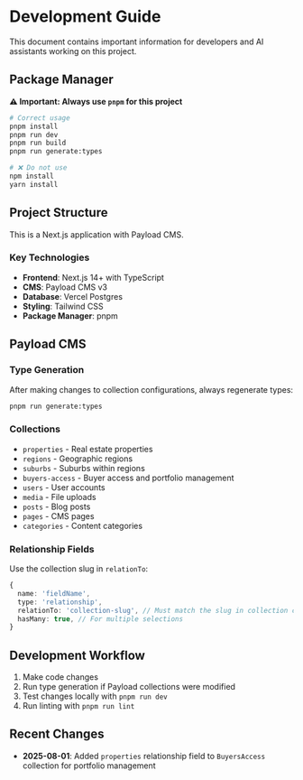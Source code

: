 # Development Guide

This document contains important information for developers and AI assistants working on this project.

## Package Manager

**⚠️ Important: Always use `pnpm` for this project**

```bash
# Correct usage
pnpm install
pnpm run dev
pnpm run build
pnpm run generate:types

# ❌ Do not use
npm install
yarn install
```

## Project Structure

This is a Next.js application with Payload CMS.

### Key Technologies
- **Frontend**: Next.js 14+ with TypeScript
- **CMS**: Payload CMS v3
- **Database**: Vercel Postgres
- **Styling**: Tailwind CSS
- **Package Manager**: pnpm

## Payload CMS

### Type Generation
After making changes to collection configurations, always regenerate types:

```bash
pnpm run generate:types
```

### Collections
- `properties` - Real estate properties
- `regions` - Geographic regions  
- `suburbs` - Suburbs within regions
- `buyers-access` - Buyer access and portfolio management
- `users` - User accounts
- `media` - File uploads
- `posts` - Blog posts
- `pages` - CMS pages
- `categories` - Content categories

### Relationship Fields
Use the collection slug in `relationTo`:

```typescript
{
  name: 'fieldName',
  type: 'relationship',
  relationTo: 'collection-slug', // Must match the slug in collection config
  hasMany: true, // For multiple selections
}
```

## Development Workflow

1. Make code changes
2. Run type generation if Payload collections were modified
3. Test changes locally with `pnpm run dev`
4. Run linting with `pnpm run lint`

## Recent Changes

- **2025-08-01**: Added `properties` relationship field to `BuyersAccess` collection for portfolio management
